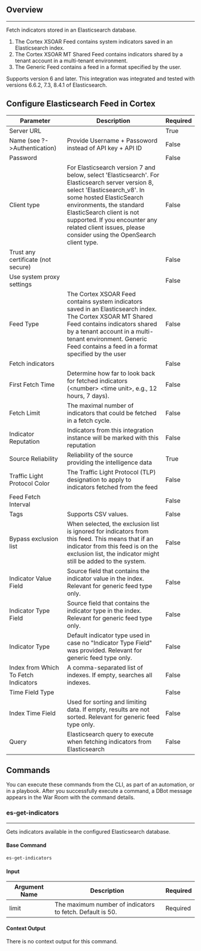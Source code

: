 ## Overview

---

Fetch indicators stored in an Elasticsearch database. 

1. The Cortex XSOAR Feed contains system indicators saved in an Elasticsearch index. 
2. The Cortex XSOAR MT Shared Feed contains indicators shared by a tenant account in a multi-tenant environment. 
3. The Generic Feed contains a feed in a format specified by the user.

Supports version 6 and later.
This integration was integrated and tested with versions 6.6.2, 7.3, 8.4.1 of Elasticsearch.

## Configure Elasticsearch Feed in Cortex


| **Parameter** | **Description** | **Required** |
| --- | --- | --- |
| Server URL |  | True |
| Name (see ?-&gt;Authentication) | Provide Username \+ Passoword instead of API key \+ API ID | False |
| Password |  | False |
| Client type | For Elasticsearch version 7 and below, select 'Elasticsearch'. For Elasticsearch server version 8, select 'Elasticsearch_v8'. In some hosted ElasticSearch environments, the standard ElasticSearch client is not supported. If you encounter any related client issues, please consider using the OpenSearch client type. | False |
| Trust any certificate (not secure) |  | False |
| Use system proxy settings |  | False |
| Feed Type | The Cortex XSOAR Feed contains system indicators saved in an Elasticsearch index. The Cortex XSOAR MT Shared Feed contains indicators shared by a tenant account in a multi-tenant environment. Generic Feed contains a feed in a format specified by the user | False |
| Fetch indicators |  | False |
| First Fetch Time | Determine how far to look back for fetched indicators \(&lt;number&gt; &lt;time unit&gt;, e.g., 12 hours, 7 days\). | False |
| Fetch Limit | The maximal number of indicators that could be fetched in a fetch cycle. | False |
| Indicator Reputation | Indicators from this integration instance will be marked with this reputation | False |
| Source Reliability | Reliability of the source providing the intelligence data | True |
| Traffic Light Protocol Color | The Traffic Light Protocol \(TLP\) designation to apply to indicators fetched from the feed | False |
| Feed Fetch Interval |  | False |
| Tags | Supports CSV values. | False |
| Bypass exclusion list | When selected, the exclusion list is ignored for indicators from this feed. This means that if an indicator from this feed is on the exclusion list, the indicator might still be added to the system. | False |
| Indicator Value Field | Source field that contains the indicator value in the index. Relevant for generic feed type only. | False |
| Indicator Type Field | Source field that contains the indicator type in the index. Relevant for generic feed type only. | False |
| Indicator Type | Default indicator type used in case no "Indicator Type Field" was provided. Relevant for generic feed type only. | False |
| Index from Which To Fetch Indicators | A comma-separated list of indexes. If empty, searches all indexes. | False |
| Time Field Type |  | False |
| Index Time Field | Used for sorting and limiting data. If empty, results are not sorted. Relevant for generic feed type only. | False |
| Query | Elasticsearch query to execute when fetching indicators from Elasticsearch | False |


## Commands

You can execute these commands from the CLI, as part of an automation, or in a playbook.
After you successfully execute a command, a DBot message appears in the War Room with the command details.

### es-get-indicators

***
Gets indicators available in the configured Elasticsearch database.

#### Base Command

`es-get-indicators`

#### Input

| **Argument Name** | **Description** | **Required** |
| --- | --- | --- |
| limit | The maximum number of indicators to fetch. Default is 50. | Required |

#### Context Output

There is no context output for this command.